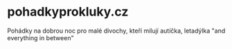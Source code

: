 # pohadkyprokluky.cz
Pohádky na dobrou noc pro malé divochy, kteří milují autíčka, letadýlka "and everything in between"
